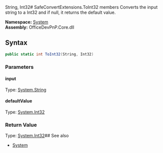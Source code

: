 String, Int32# SafeConvertExtensions.ToInt32 members
Converts the input string to a Int32 and if null, it returns the default value.  

**Namespace:** [System](System.md)  
**Assembly:** OfficeDevPnP.Core.dll  
## Syntax
```C#
public static int ToInt32(String, Int32)
```
### Parameters
#### input
Type: [System.String](System.String.md) 
#### 
#### defaultValue
Type: [System.Int32](System.Int32.md) 
#### 
### Return Value
Type: [System.Int32](System.Int32.md)## See also
- [System](System.md)
